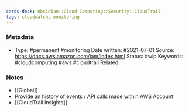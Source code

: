 ```yaml
---
cards-deck: Obsidian::Cloud-Computing::Security::CloudTrail
tags: cloudwatch, monitoring
---
```

### Metadata

-  Type: #permanent #monitoring 
    Date written: #2021-07-01
    Source:  https://docs.aws.amazon.com/iam/index.html
    Status: #wip 
    Keywords:  #cloudcomputing #aws #cloudtrail
	Related:
	
### Notes
- [[Global]]
- Provide an history of events / API calls made within AWS Account
- [[CloudTrail Insights]]